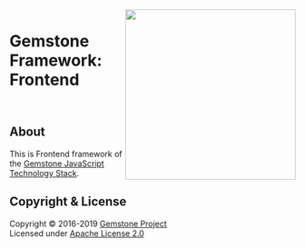 
<img src="https://rawgit.com/gemstonejs/gemstone-artwork/master/gemstone-logo-white.svg" width="300" align="right" alt=""/>

Gemstone Framework: Frontend
============================

<p/>
<img src="https://nodei.co/npm/gemstone-framework-frontend.png?downloads=true&stars=true" alt=""/>
<p/>
<img src="https://david-dm.org/rse/gemstone-framework-frontend.png" alt=""/>

About
-----

This is Frontend framework of the
[Gemstone JavaScript Technology Stack](http://gemstonejs.com).

Copyright &amp; License
-----------------------

Copyright &copy; 2016-2019 [Gemstone Project](http://gemstonejs.com)<br/>
Licensed under [Apache License 2.0](https://spdx.org/licenses/Apache-2.0)

